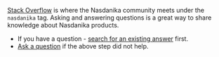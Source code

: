 [Stack Overflow](https://stackoverflow.com/tour) is where the Nasdanika community meets under the ``nasdanika`` tag. 
Asking and answering questions is a great way to share knowledge about Nasdanika products.

* If you have a question - [search for an existing answer](https://stackoverflow.com/questions/tagged/nasdanika) first.
* [Ask a question](https://stackoverflow.com/questions/ask?tags=nasdanika) if the above step did not help.


